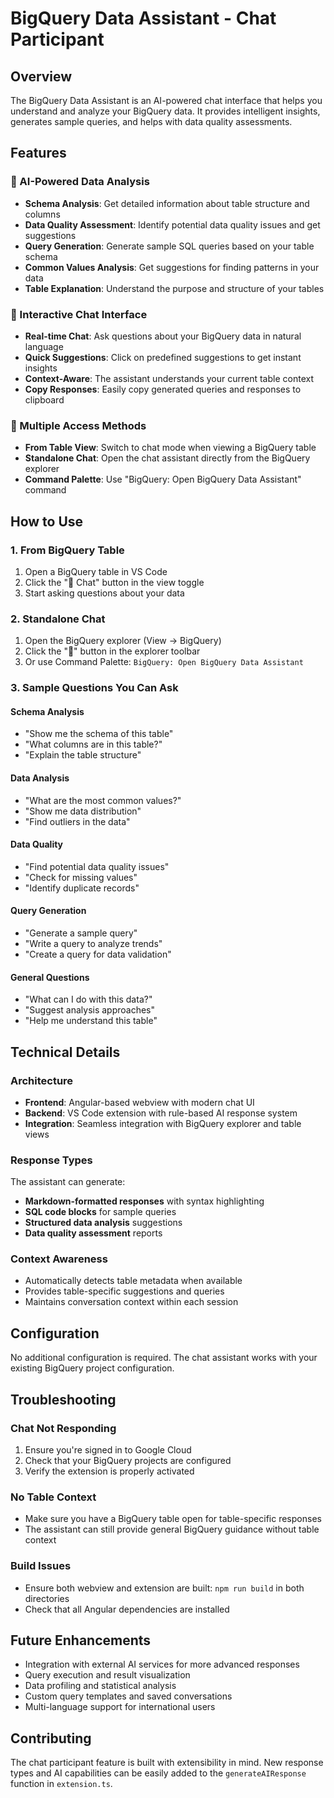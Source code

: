 # BigQuery Data Assistant - Chat Participant

## Overview

The BigQuery Data Assistant is an AI-powered chat interface that helps you understand and analyze your BigQuery data. It provides intelligent insights, generates sample queries, and helps with data quality assessments.

## Features

### 🤖 AI-Powered Data Analysis
- **Schema Analysis**: Get detailed information about table structure and columns
- **Data Quality Assessment**: Identify potential data quality issues and get suggestions
- **Query Generation**: Generate sample SQL queries based on your table schema
- **Common Values Analysis**: Get suggestions for finding patterns in your data
- **Table Explanation**: Understand the purpose and structure of your tables

### 💬 Interactive Chat Interface
- **Real-time Chat**: Ask questions about your BigQuery data in natural language
- **Quick Suggestions**: Click on predefined suggestions to get instant insights
- **Context-Aware**: The assistant understands your current table context
- **Copy Responses**: Easily copy generated queries and responses to clipboard

### 🔄 Multiple Access Methods
- **From Table View**: Switch to chat mode when viewing a BigQuery table
- **Standalone Chat**: Open the chat assistant directly from the BigQuery explorer
- **Command Palette**: Use "BigQuery: Open BigQuery Data Assistant" command

## How to Use

### 1. From BigQuery Table
1. Open a BigQuery table in VS Code
2. Click the "🤖 Chat" button in the view toggle
3. Start asking questions about your data

### 2. Standalone Chat
1. Open the BigQuery explorer (View → BigQuery)
2. Click the "🤖" button in the explorer toolbar
3. Or use Command Palette: `BigQuery: Open BigQuery Data Assistant`

### 3. Sample Questions You Can Ask

#### Schema Analysis
- "Show me the schema of this table"
- "What columns are in this table?"
- "Explain the table structure"

#### Data Analysis
- "What are the most common values?"
- "Show me data distribution"
- "Find outliers in the data"

#### Data Quality
- "Find potential data quality issues"
- "Check for missing values"
- "Identify duplicate records"

#### Query Generation
- "Generate a sample query"
- "Write a query to analyze trends"
- "Create a query for data validation"

#### General Questions
- "What can I do with this data?"
- "Suggest analysis approaches"
- "Help me understand this table"

## Technical Details

### Architecture
- **Frontend**: Angular-based webview with modern chat UI
- **Backend**: VS Code extension with rule-based AI response system
- **Integration**: Seamless integration with BigQuery explorer and table views

### Response Types
The assistant can generate:
- **Markdown-formatted responses** with syntax highlighting
- **SQL code blocks** for sample queries
- **Structured data analysis** suggestions
- **Data quality assessment** reports

### Context Awareness
- Automatically detects table metadata when available
- Provides table-specific suggestions and queries
- Maintains conversation context within each session

## Configuration

No additional configuration is required. The chat assistant works with your existing BigQuery project configuration.

## Troubleshooting

### Chat Not Responding
1. Ensure you're signed in to Google Cloud
2. Check that your BigQuery projects are configured
3. Verify the extension is properly activated

### No Table Context
- Make sure you have a BigQuery table open for table-specific responses
- The assistant can still provide general BigQuery guidance without table context

### Build Issues
- Ensure both webview and extension are built: `npm run build` in both directories
- Check that all Angular dependencies are installed

## Future Enhancements

- Integration with external AI services for more advanced responses
- Query execution and result visualization
- Data profiling and statistical analysis
- Custom query templates and saved conversations
- Multi-language support for international users

## Contributing

The chat participant feature is built with extensibility in mind. New response types and AI capabilities can be easily added to the `generateAIResponse` function in `extension.ts`. 